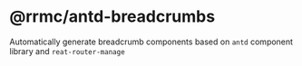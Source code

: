 # @rrmc/antd-breadcrumbs

Automatically generate breadcrumb components based on `antd` component library and `reat-router-manage`

